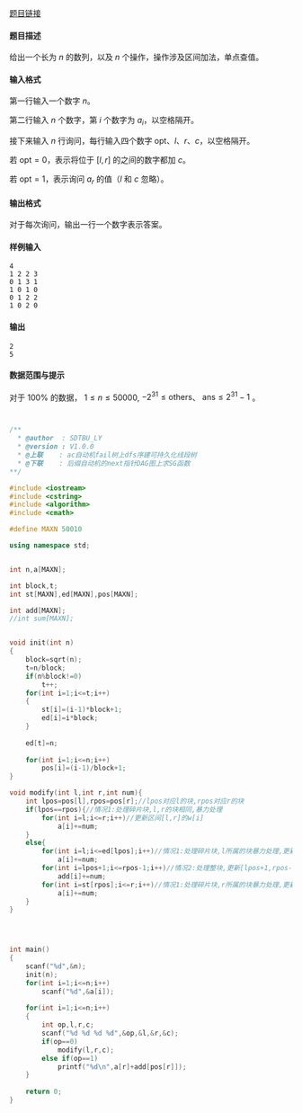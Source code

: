 [题目链接](https://loj.ac/p/6277) 

#### 题目描述

给出一个长为 $n$ 的数列，以及 $n$ 个操作，操作涉及区间加法，单点查值。

#### 输入格式

第一行输入一个数字 $n$。

第二行输入 $n$ 个数字，第 $i$ 个数字为 $a_i$，以空格隔开。

接下来输入 $n$ 行询问，每行输入四个数字 $\mathrm{opt}$、$l$、$r$、$c$，以空格隔开。

若 $\mathrm{opt} = 0$，表示将位于 $[l, r]$ 的之间的数字都加 $c$。

若 $\mathrm{opt} = 1$，表示询问 $a_r$ 的值（$l$ 和 $c$ 忽略）。

#### 输出格式

对于每次询问，输出一行一个数字表示答案。

#### 样例输入

```
4
1 2 2 3
0 1 3 1
1 0 1 0
0 1 2 2
1 0 2 0

```

#### 输出

```
2
5

```

#### 数据范围与提示

对于 $100\%$ 的数据， $1 \leq n \leq 50000$, $-2^{31} \leq \mathrm{others}$、 $\mathrm{ans} \leq 2^{31}-1$ 。

```cpp


/**
  * @author  : SDTBU_LY
  * @version : V1.0.0
  * @上联    : ac自动机fail树上dfs序建可持久化线段树
  * @下联    : 后缀自动机的next指针DAG图上求SG函数
**/

#include <iostream>
#include <cstring>
#include <algorithm>
#include <cmath>

#define MAXN 50010

using namespace std;


int n,a[MAXN];

int block,t;
int st[MAXN],ed[MAXN],pos[MAXN];

int add[MAXN];
//int sum[MAXN];


void init(int n)
{
    block=sqrt(n);
    t=n/block;
    if(n%block!=0)
        t++;    
    for(int i=1;i<=t;i++)
    {
        st[i]=(i-1)*block+1;
        ed[i]=i*block;
    }
    
    ed[t]=n;
    
    for(int i=1;i<=n;i++)
        pos[i]=(i-1)/block+1;
}

void modify(int l,int r,int num){
    int lpos=pos[l],rpos=pos[r];//lpos对应l的块,rpos对应r的块
    if(lpos==rpos){//情况1:处理碎片块,l,r的块相同,暴力处理
        for(int i=l;i<=r;i++)//更新区间[l,r]的w[i]
            a[i]+=num;
    }
    else{
        for(int i=l;i<=ed[lpos];i++)//情况1:处理碎片块,l所属的块暴力处理,更新[l,ed[lpos]]块的w[i]
            a[i]+=num;
        for(int i=lpos+1;i<=rpos-1;i++)//情况2:处理整块,更新[lpos+1,rpos-1]整块的add
            add[i]+=num;
        for(int i=st[rpos];i<=r;i++)//情况1:处理碎片块,r所属的块暴力处理,更新[st[rpos],r]块的w[i]
            a[i]+=num;
    }
}




int main()
{
    scanf("%d",&n);
    init(n);
    for(int i=1;i<=n;i++)
        scanf("%d",&a[i]);
    
    for(int i=1;i<=n;i++)
    {
        int op,l,r,c;
        scanf("%d %d %d %d",&op,&l,&r,&c);
        if(op==0)
            modify(l,r,c);
        else if(op==1)
            printf("%d\n",a[r]+add[pos[r]]);
    } 
    
    return 0;
}


```
